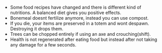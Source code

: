 - Some food recipes have changed and there is different kind of nutritions. A balanced diet gives you positive effects.
- Bonemeal doesnt fertilize anymore, instead you can use compost.
- If you die, your items are preserved in a totem and wont despawn. Destroying it drops them.
- Trees can be chopped entirely if using an axe and crouching(shift).
- Health is not regenerated after eating food but instead after not taking any damage for a few seconds.
